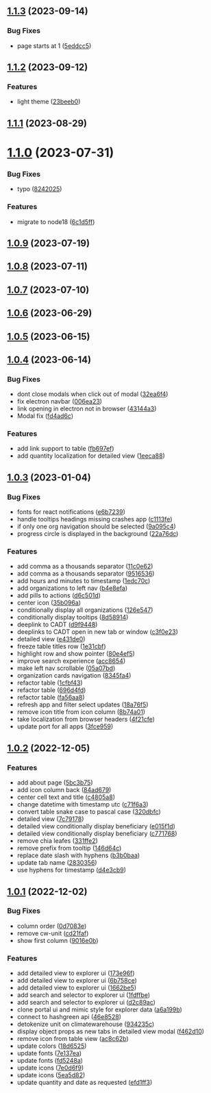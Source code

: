 ## [1.1.3](https://github.com/Chia-Network/climate-explorer-ui/compare/1.1.2...1.1.3) (2023-09-14)


### Bug Fixes

* page starts at 1 ([5eddcc5](https://github.com/Chia-Network/climate-explorer-ui/commit/5eddcc5e18be4b670fa172850ea34198f0647439))



## [1.1.2](https://github.com/Chia-Network/climate-explorer-ui/compare/1.1.1...1.1.2) (2023-09-12)


### Features

* light theme ([23beeb0](https://github.com/Chia-Network/climate-explorer-ui/commit/23beeb01fe2b825afc51c8fec760ab8c2ead61ce))



## [1.1.1](https://github.com/Chia-Network/climate-explorer-ui/compare/1.1.0...1.1.1) (2023-08-29)



# [1.1.0](https://github.com/Chia-Network/climate-explorer-ui/compare/1.0.9...1.1.0) (2023-07-31)


### Bug Fixes

* typo ([8242025](https://github.com/Chia-Network/climate-explorer-ui/commit/8242025518eb31b8953f487ef38fb1804a30ec1f))


### Features

* migrate to node18 ([6c1d5ff](https://github.com/Chia-Network/climate-explorer-ui/commit/6c1d5ffe4ec5fa5febc857aa4f16d213874d19c4))



## [1.0.9](https://github.com/Chia-Network/climate-explorer-ui/compare/1.0.8...1.0.9) (2023-07-19)



## [1.0.8](https://github.com/Chia-Network/climate-explorer-ui/compare/1.0.7...1.0.8) (2023-07-11)



## [1.0.7](https://github.com/Chia-Network/climate-explorer-ui/compare/1.0.6...1.0.7) (2023-07-10)



## [1.0.6](https://github.com/Chia-Network/climate-explorer-ui/compare/1.0.5...1.0.6) (2023-06-29)



## [1.0.5](https://github.com/Chia-Network/climate-explorer-ui/compare/1.0.4...1.0.5) (2023-06-15)



## [1.0.4](https://github.com/Chia-Network/climate-explorer-ui/compare/1.0.3...1.0.4) (2023-06-14)


### Bug Fixes

* dont close modals when click out of modal ([32ea6f4](https://github.com/Chia-Network/climate-explorer-ui/commit/32ea6f45e15475c4d61977af96d1b1a4a20a6b53))
* fix electron navbar ([006ea23](https://github.com/Chia-Network/climate-explorer-ui/commit/006ea23159bde7dcab392491580b1fed83c52c65))
* link opening in electron not in browser ([43144a3](https://github.com/Chia-Network/climate-explorer-ui/commit/43144a34480ca8a942a8f93441ad4e43925e0f96))
* Modal fix ([fd4ad6c](https://github.com/Chia-Network/climate-explorer-ui/commit/fd4ad6c9e5d0af97101193b5114c283eebc308fc))


### Features

* add link support to table ([fb697ef](https://github.com/Chia-Network/climate-explorer-ui/commit/fb697efba26d3b25e5148015db9c5f0839ab3ac0))
* add quantity localization for detailed view ([1eeca88](https://github.com/Chia-Network/climate-explorer-ui/commit/1eeca881eee4c3da6d0a0ab1447b9e1101dca57b))



## [1.0.3](https://github.com/Chia-Network/climate-explorer-ui/compare/1.0.2...1.0.3) (2023-01-04)


### Bug Fixes

* fonts for react notifications ([e6b7239](https://github.com/Chia-Network/climate-explorer-ui/commit/e6b72399e5eb0af344d7891ac02b241422b0851a))
* handle tooltips headings missing crashes app ([c1113fe](https://github.com/Chia-Network/climate-explorer-ui/commit/c1113fe8ce7725c346b65ac5cf512c8665d6b28d))
* if only one org navigation should be selected ([9a095c4](https://github.com/Chia-Network/climate-explorer-ui/commit/9a095c4b31b5f7b297a0bcc15e7f4ced85bddbca))
* progress circle is displayed in the background ([22a76dc](https://github.com/Chia-Network/climate-explorer-ui/commit/22a76dcd7131d59b9bcbe7a0f7b64c3fed0fae3a))


### Features

* add comma as a thousands separator ([11c0e62](https://github.com/Chia-Network/climate-explorer-ui/commit/11c0e622df4672bfc62936670e35d5a653684e9c))
* add comma as a thousands separator ([9516536](https://github.com/Chia-Network/climate-explorer-ui/commit/9516536065792ff47063c4c5fc68270f07cde761))
* add hours and minutes to timestamp ([1edc70c](https://github.com/Chia-Network/climate-explorer-ui/commit/1edc70c8a67dbf0b8806d525c03162b0a7caf8aa))
* add organizations to left nav ([b4e8efa](https://github.com/Chia-Network/climate-explorer-ui/commit/b4e8efa7c48d4fa8a6198dd2f77e1419055212bd))
* add pills to actions ([d6c501d](https://github.com/Chia-Network/climate-explorer-ui/commit/d6c501ddcce466ba339c2ab645fea49810b947e2))
* center icon ([35b096a](https://github.com/Chia-Network/climate-explorer-ui/commit/35b096ab388b74888ba75fb889eeaac9f532fded))
* conditionally display all organizations ([126e547](https://github.com/Chia-Network/climate-explorer-ui/commit/126e5477b97135caae3f976047df1fe44b8863e4))
* conditionally display tooltips ([8d58914](https://github.com/Chia-Network/climate-explorer-ui/commit/8d58914d77e50e953f925db80d70e02877683a71))
* deeplink to CADT ([d9f9448](https://github.com/Chia-Network/climate-explorer-ui/commit/d9f94485d063f355ec50273b05688acb991b57aa))
* deeplinks to CADT open in new tab or window ([c3f0e23](https://github.com/Chia-Network/climate-explorer-ui/commit/c3f0e23301a7ed604918b2343d3ed3e4b2b0303a))
* detailed view ([e431de0](https://github.com/Chia-Network/climate-explorer-ui/commit/e431de087abadd2bfc7815ca1d4aeb64899f1e80))
* freeze table titles row ([1e31cbf](https://github.com/Chia-Network/climate-explorer-ui/commit/1e31cbf60a18c463040da980afc77d118177093f))
* highlight row and show pointer ([80e4ef5](https://github.com/Chia-Network/climate-explorer-ui/commit/80e4ef5a90ee24e5b9f38f6dd25416a6156e3de9))
* improve search experience ([acc8654](https://github.com/Chia-Network/climate-explorer-ui/commit/acc8654020c15fe4038f5b2318f8898f25e99274))
* make left nav scrollable ([05a07bd](https://github.com/Chia-Network/climate-explorer-ui/commit/05a07bda99a9c0307fee8163bd3f6ff01c621659))
* organization cards navigation ([8345fa4](https://github.com/Chia-Network/climate-explorer-ui/commit/8345fa49c7279cdf8cbab05406830bdf90d6e4f3))
* refactor table ([1cfbf43](https://github.com/Chia-Network/climate-explorer-ui/commit/1cfbf43ae1c650470b15c6e359715ca36c26d338))
* refactor table ([696d4fd](https://github.com/Chia-Network/climate-explorer-ui/commit/696d4fda98f43f3e49e348052a1ae40442ed279f))
* refactor table ([fa56aa8](https://github.com/Chia-Network/climate-explorer-ui/commit/fa56aa83f0e5129e509f5b6ebd4ba34c026a71e1))
* refresh app and filter select updates ([18a76f5](https://github.com/Chia-Network/climate-explorer-ui/commit/18a76f5af453432f2885921e96c44fa65622a83d))
* remove icon title from icon column ([8b74a01](https://github.com/Chia-Network/climate-explorer-ui/commit/8b74a0164319853a38a61f9d9350cc705686937d))
* take localization from browser headers ([4f21cfe](https://github.com/Chia-Network/climate-explorer-ui/commit/4f21cfe79a645a990928c92333365e49dfe00133))
* update port for all apps ([3fce959](https://github.com/Chia-Network/climate-explorer-ui/commit/3fce959cb795f6236b0b27e51f15920ab0e9567b))



## [1.0.2](https://github.com/Chia-Network/climate-explorer-ui/compare/1.0.1...1.0.2) (2022-12-05)


### Features

* add about page ([5bc3b75](https://github.com/Chia-Network/climate-explorer-ui/commit/5bc3b75c7973b9102a0495646d597f4aac704698))
* add icon column back ([84ad679](https://github.com/Chia-Network/climate-explorer-ui/commit/84ad67984b77c9704e23690b4b26ca3dbb831599))
* center cell text and title ([c4805a8](https://github.com/Chia-Network/climate-explorer-ui/commit/c4805a84d0566123dffbe6b9055b14bd299fa718))
* change datetime with timestamp utc ([c71f6a3](https://github.com/Chia-Network/climate-explorer-ui/commit/c71f6a3583c0526ee1fcb43ae837d07a539972ac))
* convert table snake case to pascal case ([320dbfc](https://github.com/Chia-Network/climate-explorer-ui/commit/320dbfc68ddb163c41584f4d9f303c29fc4927a0))
* detailed view ([7c79178](https://github.com/Chia-Network/climate-explorer-ui/commit/7c79178d35838518a75f32a661511e99c85047c9))
* detailed view conditionally display beneficiary ([e015f1d](https://github.com/Chia-Network/climate-explorer-ui/commit/e015f1df8b81175d0de2e1f13f1b3332cc1721b3))
* detailed view conditionally display beneficiary ([c771768](https://github.com/Chia-Network/climate-explorer-ui/commit/c77176821ff4913022b8dec546a392c1d443b1a7))
* remove chia leafes ([331ffe2](https://github.com/Chia-Network/climate-explorer-ui/commit/331ffe203e75d21ffccc78f38cc0ad5558bb4492))
* remove prefix from tooltip ([146d64c](https://github.com/Chia-Network/climate-explorer-ui/commit/146d64cc929d6e6d1a421a2172d61633c883aaad))
* replace date slash with hyphens ([b3b0baa](https://github.com/Chia-Network/climate-explorer-ui/commit/b3b0baa43ca88b93e0d3ded0f542e34da59f4421))
* update tab name ([2830356](https://github.com/Chia-Network/climate-explorer-ui/commit/28303568984cd211370348d0d107f3263b384b99))
* use hyphens for timestamp ([d4e3cb9](https://github.com/Chia-Network/climate-explorer-ui/commit/d4e3cb9e603e2eea7e528eed5aedf58f6d87ea8e))



## [1.0.1](https://github.com/Chia-Network/climate-explorer-ui/compare/a6a199b5218f6b97f7e175057f3b2acfa16de0ad...1.0.1) (2022-12-02)


### Bug Fixes

* column order ([0d7083e](https://github.com/Chia-Network/climate-explorer-ui/commit/0d7083e0851e7ee56674531be695d7c77ec74878))
* remove cw-unit ([cd21faf](https://github.com/Chia-Network/climate-explorer-ui/commit/cd21faf547d19ecdf82d4b5605a614fa38587843))
* show first column ([9016e0b](https://github.com/Chia-Network/climate-explorer-ui/commit/9016e0bdccc970c622f05c9e08867b1384460061))


### Features

* add detailed view to explorer ui ([173e96f](https://github.com/Chia-Network/climate-explorer-ui/commit/173e96fb448c8f732aa0e0b0f4f52d55be450837))
* add detailed view to explorer ui ([6b758ce](https://github.com/Chia-Network/climate-explorer-ui/commit/6b758ce4ffd9b17fb1c332504291dbe9715ee13d))
* add detailed view to explorer ui ([1662be5](https://github.com/Chia-Network/climate-explorer-ui/commit/1662be55bd6e05a559ed59f93f85bb53cd1a94fb))
* add search and selector to explorer ui ([1fdffbe](https://github.com/Chia-Network/climate-explorer-ui/commit/1fdffbe5a2d4bd06b9e2e7ec44606b59cf619510))
* add search and selector to explorer ui ([d2c89ac](https://github.com/Chia-Network/climate-explorer-ui/commit/d2c89ac4c5a54130a2b22c473ea9ebf7a1b0dfca))
* clone portal ui and mimic style for explorer data ([a6a199b](https://github.com/Chia-Network/climate-explorer-ui/commit/a6a199b5218f6b97f7e175057f3b2acfa16de0ad))
* connect to hashgreen api ([46e8528](https://github.com/Chia-Network/climate-explorer-ui/commit/46e8528cad7431c95b153e305785ec086cb241a2))
* detokenize unit on climatewarehouse ([934235c](https://github.com/Chia-Network/climate-explorer-ui/commit/934235c4b120a9ed81451b5a38f97291e9ad3d30))
* display object props as new tabs in detailed view modal ([f462d10](https://github.com/Chia-Network/climate-explorer-ui/commit/f462d10333de9ddd059b67fbc26ee80cceabcdf1))
* remove icon from table view ([ac8c62b](https://github.com/Chia-Network/climate-explorer-ui/commit/ac8c62bb587ae288ecf0b410bad7b34c673d05ab))
* update colors ([18d6525](https://github.com/Chia-Network/climate-explorer-ui/commit/18d6525f5e193d9a898d448943987a3f19e141f7))
* update fonts ([7e137ea](https://github.com/Chia-Network/climate-explorer-ui/commit/7e137eafec7eea4cfc9e8b68e6b59fc7aed22534))
* update fonts ([fd5248a](https://github.com/Chia-Network/climate-explorer-ui/commit/fd5248af7ef371aac077b42f491cd238d5f3d3c6))
* update icons ([7e0d6f9](https://github.com/Chia-Network/climate-explorer-ui/commit/7e0d6f945d10dce594949ee5d86ecc3a737eb90b))
* update icons ([5ea5d82](https://github.com/Chia-Network/climate-explorer-ui/commit/5ea5d826406ca31f7f6c78dbf9d3f7bfe86124a8))
* update quantity and date as requested ([efd1ff3](https://github.com/Chia-Network/climate-explorer-ui/commit/efd1ff3b7b8834f1d9910280c096449c0bb7b6da))



